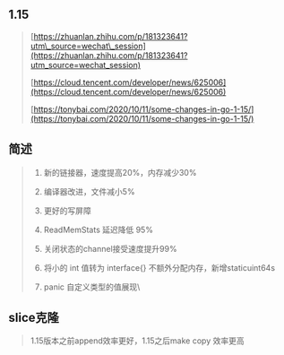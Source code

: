 ## 1.15

> [https://zhuanlan.zhihu.com/p/181323641?utm\_source=wechat\_session](https://zhuanlan.zhihu.com/p/181323641?utm_source=wechat_session)
>
> [https://cloud.tencent.com/developer/news/625006](https://cloud.tencent.com/developer/news/625006)
>
> [https://tonybai.com/2020/10/11/some-changes-in-go-1-15/](https://tonybai.com/2020/10/11/some-changes-in-go-1-15/)

## 简述

> 1. 新的链接器，速度提高20%，内存减少30%
> 2. 编译器改进，文件减小5%
> 3. 更好的写屏障
> 4. ReadMemStats 延迟降低 95%
>
> 5. 关闭状态的channel接受速度提升99%
>
> 6. 将小的 int 值转为 interface{} 不额外分配内存，新增staticuint64s
>
> 7. panic 自定义类型的值展现\

## slice克隆

> 1.15版本之前append效率更好，1.15之后make copy 效率更高



